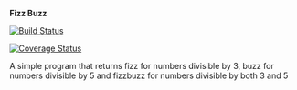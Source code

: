 **Fizz Buzz**

[![Build Status](https://travis-ci.org/iykeevans/fizzbuzz.svg?branch=master)](https://travis-ci.org/iykeevans/fizzbuzz)

[![Coverage Status](https://coveralls.io/repos/github/iykeevans/fizzbuzz/badge.svg?branch=master)](https://coveralls.io/github/iykeevans/fizzbuzz?branch=master)

A simple program that returns fizz for numbers divisible by 3, buzz for  numbers divisible by 5 and fizzbuzz for numbers divisible by both 3 and 5 